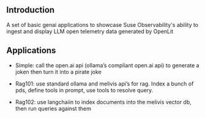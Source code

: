 ## Introduction

A set of basic genai applications to showcase Suse Observability's ability to ingest and display LLM open telemetry data generated by OpenLit

## Applications

- Simple: call the open.ai api (ollama’s compliant open.ai api) to generate a joken then turn it into a pirate joke

- Rag101: use standard ollama and melivis api’s for rag. Index a bunch of pds, define tools in prompt, use tools to resolve query.

- Rag102: use langchaiin to index documents into  the melivis vector db, then run queries against them
